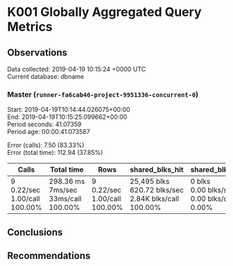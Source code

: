 # K001 Globally Aggregated Query Metrics

## Observations ##
Data collected: 2019-04-19 10:15:24 +0000 UTC  
Current database: dbname  



### Master (`runner-fa6cab46-project-9951336-concurrent-0`) ###
Start: 2019-04-19T10:14:44.026075+00:00  
End: 2019-04-19T10:15:25.099662+00:00  
Period seconds: 41.07359  
Period age: 00:00:41.073587  

Error (calls): 7.50 (83.33%)  
Error (total time): 112.94 (37.85%)

Calls | Total&nbsp;time | Rows | shared_blks_hit | shared_blks_read | shared_blks_dirtied | shared_blks_written | blk_read_time | blk_write_time | kcache_reads | kcache_writes | kcache_user_time_ms | kcache_system_time 
-------|------------|------|-----------------|------------------|---------------------|---------------------|---------------|----------------|--------------|---------------|---------------------|--------------------
9<br/>0.22/sec<br/>1.00/call<br/>100.00% |298.36&nbsp;ms<br/>7ms/sec<br/>33ms/call<br/>100.00% |9<br/>0.22/sec<br/>1.00/call<br/>100.00% |25,495&nbsp;blks<br/>620.72&nbsp;blks/sec<br/>2.84K&nbsp;blks/call<br/>100.00% |0&nbsp;blks<br/>0.00&nbsp;blks/sec<br/>0.00&nbsp;blks/call<br/>0.00% |0&nbsp;blks<br/>0.00&nbsp;blks/sec<br/>0.00&nbsp;blks/call<br/>0.00% |0&nbsp;blks<br/>0.00&nbsp;blks/sec<br/>0.00&nbsp;blks/call<br/>0.00% |0.00&nbsp;ms<br/>0s/sec<br/>0s/call<br/>0.00% |0.00&nbsp;ms<br/>0s/sec<br/>0s/call<br/>0.00% |0.00&nbsp;bytes<br/>0.00&nbsp;bytes/sec<br/>0.00&nbsp;bytes/call<br/>0.00% |0.00&nbsp;bytes<br/>0.00&nbsp;bytes/sec<br/>0.00&nbsp;bytes/call<br/>0.00% |0.00&nbsp;ms<br/>0s/sec<br/>0s/call<br/>0.00% |0.00&nbsp;ms<br/>0s/sec<br/>0s/call<br/>0.00%





## Conclusions ##


## Recommendations ##


